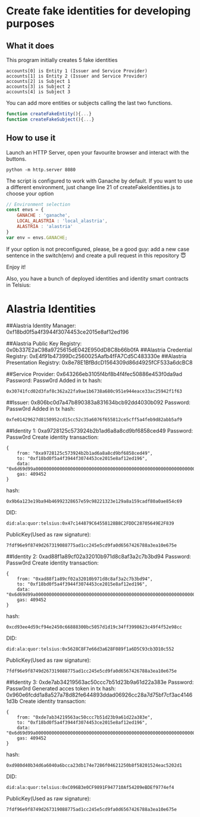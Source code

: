 # Create fake identities for developing purposes
## What it does
This program initially creates 5 fake identities
```
accounts[0] is Entity 1 (Issuer and Service Provider)
accounts[1] is Entity 2 (Issuer and Service Provider)
accounts[2] is Subject 1
accounts[3] is Subject 2
accounts[4] is Subject 3
```
You can add more entities or subjects calling the last two functions.
```javascript
function createFakeEntity(){...}
function createFakeSubject(){...}
```
## How to use it
Launch an HTTP Server, open your favourite browser and interact with the buttons.
```
python -m http.server 8080
```
The script is configured to work with Ganache by default. If you want to use a different environment, just change line 21 of createFakeIdentities.js to choose your option
```javascript
// Environment selection
const envs = {
	GANACHE : 'ganache',
	LOCAL_ALASTRIA : 'local_alastria',
	ALASTRIA : 'alastria'
}
var env = envs.GANACHE;
```
If your option is not preconfigured, please, be a good guy: add a new case sentence in the switch(env) and create a pull request in this repository :innocent:

Enjoy it!

Also, you have a bunch of deployed identities and identity smart contracts in Telsius:

# Alastria Identities 

##Alastria Identity Manager: 0xf18bd0f5a4f3944f3074453ce2015e8af12ed196

##Alastria Public Key Registry: 0x0b337E2aC98a9725615dE042E950dD8C8b66b0fA
##Alastria Credential Registry: 0xE4f91b47399Dc2560025Aafb4fFA7Cd5C483330e
##Alastria Presentation Registry: 0x8e78E1BfBdcD1564309d86d4925fCF533a6dcBC8

##Service Provider: 0x643266eb3105f4bf8b4f4fec50886e453f0da9ad
Password: Passw0rd
Added in tx hash: 
```
0x30741fcd02d3faf8c362a22fa9ae1b6738a680c951e944eace33ac25942f1f63
```

##Issuer: 0x806bc0d7a47b890383a831634bcb92dd4030b092
Password: Passw0rd
Added in tx hash: 
```
0xfe01429627d8150952cd15cc52c35a6076f655812ce5cff5a4feb9d82abb5af9
```

##Identity 1: 0xa9728125c573924b2b1ad6a8a8cd9bf6858ced49
Password: Passw0rd
Create identity transaction:
```
{
	from: "0xa9728125c573924b2b1ad6a8a8cd9bf6858ced49",
	to: "0xf18bd0f5a4f3944f3074453ce2015e8af12ed196",
	data: "0x6d69d99a0000000000000000000000000000000000000000000000000000000000000020000000000000000000000000000000000000000000000000000000000000002460e6cfd87fdf96e9f8749d267319088775ad1cc245e5cd9fa0d6567426788a3ea10e675e00000000000000000000000000000000000000000000000000000000",
	gas: 409452
}
```
hash:
```
0x9b6a123e19ba94b46992328657e59c98221323e129a8a159cadf80a0ae854c69
```
DID:
```
did:ala:quor:telsius:0x47c144879C64558128B8C2FDDC28705649E2F839
```
PublicKey(Used as raw signature):
```
7fdf96e9f8749d267319088775ad1cc245e5cd9fa0d6567426788a3ea10e675e
```
##Identity 2: 0xad88f1a89cf02a32010b971d8c8af3a2c7b3bd94
Password: Passw0rd
Create identity transaction:
```
{
	from: "0xad88f1a89cf02a32010b971d8c8af3a2c7b3bd94",
	to: "0xf18bd0f5a4f3944f3074453ce2015e8af12ed196",
	data: "0x6d69d99a0000000000000000000000000000000000000000000000000000000000000020000000000000000000000000000000000000000000000000000000000000002460e6cfd87fdf96e9f8749d267319088775ad1cc245e5cd9fa0d6567426788a3ea10e675e00000000000000000000000000000000000000000000000000000000",
	gas: 409452
}
```
hash:
```
0xcd93ee4d59cf94e2450c66888300bc5057d1d19c34ff3998623c49f4f52e98cc
```
DID:
```
did:ala:quor:telsius:0x5628C8F7e66d3a628F089f1a6D5C93cb3D10c552
```
PublicKey(Used as raw signature):
```
7fdf96e9f8749d267319088775ad1cc245e5cd9fa0d6567426788a3ea10e675e
```
##Identity 3: 0xde7ab34219563ac50ccc7b51d23b9a61d22a383e
Password: Passw0rd
Generated acces token in tx hash: 0x960e6fcdd1a8a527a78d82fe644893ddad06926cc28a7d75bf7cf3ac41461d3b
Create identity transaction:
```
{
	from: "0xde7ab34219563ac50ccc7b51d23b9a61d22a383e",
	to: "0xf18bd0f5a4f3944f3074453ce2015e8af12ed196",
	data: "0x6d69d99a0000000000000000000000000000000000000000000000000000000000000020000000000000000000000000000000000000000000000000000000000000002460e6cfd87fdf96e9f8749d267319088775ad1cc245e5cd9fa0d6567426788a3ea10e675e00000000000000000000000000000000000000000000000000000000",
	gas: 409452
}
```
hash:
```
0xd980d40b34d6a6040a6bcca23db174e7286f04621250b8f58201524eac5202d1
```
DID:
```
did:ala:quor:telsius:0xC096B3e0CF9891F947710Af54209eBDEf9774ef4
```
PublicKey(Used as raw signature):
```
7fdf96e9f8749d267319088775ad1cc245e5cd9fa0d6567426788a3ea10e675e
```